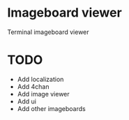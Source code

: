 # Imageboard viewer
Terminal imageboard viewer

# TODO
- Add localization
- Add 4chan
- Add image viewer
- Add ui
- Add other imageboards
